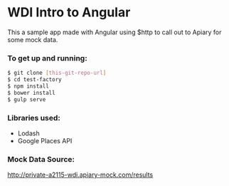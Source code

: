 # WDI Intro to Angular

This a sample app made with Angular using $http to call out to Apiary for some mock data.

### To get up and running:

```sh
$ git clone [this-git-repo-url]
$ cd test-factory
$ npm install
$ bower install
$ gulp serve
```

### Libraries used:

* Lodash
* Google Places API

### Mock Data Source:

http://private-a2115-wdi.apiary-mock.com/results

